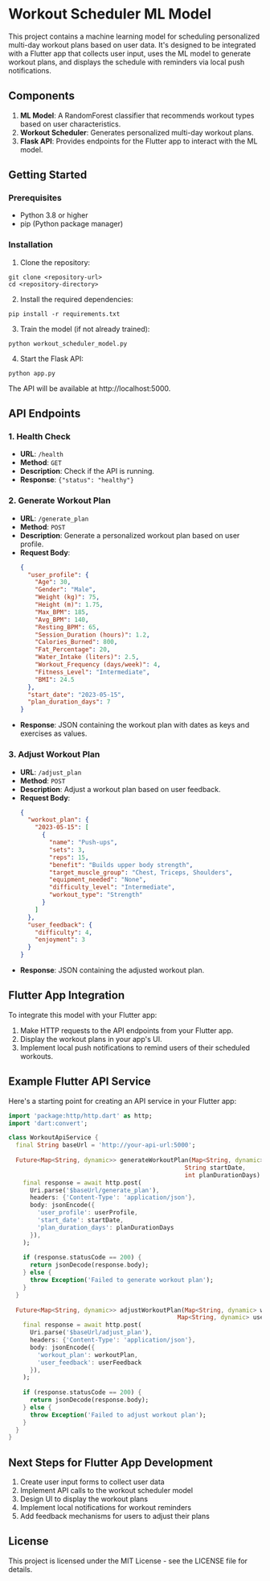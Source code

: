 # Workout Scheduler ML Model

This project contains a machine learning model for scheduling personalized multi-day workout plans based on user data. It's designed to be integrated with a Flutter app that collects user input, uses the ML model to generate workout plans, and displays the schedule with reminders via local push notifications.

## Components

1. **ML Model**: A RandomForest classifier that recommends workout types based on user characteristics.
2. **Workout Scheduler**: Generates personalized multi-day workout plans.
3. **Flask API**: Provides endpoints for the Flutter app to interact with the ML model.

## Getting Started

### Prerequisites

- Python 3.8 or higher
- pip (Python package manager)

### Installation

1. Clone the repository:
```
git clone <repository-url>
cd <repository-directory>
```

2. Install the required dependencies:
```
pip install -r requirements.txt
```

3. Train the model (if not already trained):
```
python workout_scheduler_model.py
```

4. Start the Flask API:
```
python app.py
```

The API will be available at http://localhost:5000.

## API Endpoints

### 1. Health Check

- **URL**: `/health`
- **Method**: `GET`
- **Description**: Check if the API is running.
- **Response**: `{"status": "healthy"}`

### 2. Generate Workout Plan

- **URL**: `/generate_plan`
- **Method**: `POST`
- **Description**: Generate a personalized workout plan based on user profile.
- **Request Body**:
  ```json
  {
    "user_profile": {
      "Age": 30,
      "Gender": "Male",
      "Weight (kg)": 75,
      "Height (m)": 1.75,
      "Max_BPM": 185,
      "Avg_BPM": 140,
      "Resting_BPM": 65,
      "Session_Duration (hours)": 1.2,
      "Calories_Burned": 800,
      "Fat_Percentage": 20,
      "Water_Intake (liters)": 2.5,
      "Workout_Frequency (days/week)": 4,
      "Fitness_Level": "Intermediate",
      "BMI": 24.5
    },
    "start_date": "2023-05-15",
    "plan_duration_days": 7
  }
  ```
- **Response**: JSON containing the workout plan with dates as keys and exercises as values.

### 3. Adjust Workout Plan

- **URL**: `/adjust_plan`
- **Method**: `POST`
- **Description**: Adjust a workout plan based on user feedback.
- **Request Body**:
  ```json
  {
    "workout_plan": {
      "2023-05-15": [
        {
          "name": "Push-ups",
          "sets": 3,
          "reps": 15,
          "benefit": "Builds upper body strength",
          "target_muscle_group": "Chest, Triceps, Shoulders",
          "equipment_needed": "None",
          "difficulty_level": "Intermediate",
          "workout_type": "Strength"
        }
      ]
    },
    "user_feedback": {
      "difficulty": 4,
      "enjoyment": 3
    }
  }
  ```
- **Response**: JSON containing the adjusted workout plan.

## Flutter App Integration

To integrate this model with your Flutter app:

1. Make HTTP requests to the API endpoints from your Flutter app.
2. Display the workout plans in your app's UI.
3. Implement local push notifications to remind users of their scheduled workouts.

## Example Flutter API Service

Here's a starting point for creating an API service in your Flutter app:

```dart
import 'package:http/http.dart' as http;
import 'dart:convert';

class WorkoutApiService {
  final String baseUrl = 'http://your-api-url:5000';
  
  Future<Map<String, dynamic>> generateWorkoutPlan(Map<String, dynamic> userProfile, 
                                                 String startDate, 
                                                 int planDurationDays) async {
    final response = await http.post(
      Uri.parse('$baseUrl/generate_plan'),
      headers: {'Content-Type': 'application/json'},
      body: jsonEncode({
        'user_profile': userProfile,
        'start_date': startDate,
        'plan_duration_days': planDurationDays
      }),
    );
    
    if (response.statusCode == 200) {
      return jsonDecode(response.body);
    } else {
      throw Exception('Failed to generate workout plan');
    }
  }
  
  Future<Map<String, dynamic>> adjustWorkoutPlan(Map<String, dynamic> workoutPlan, 
                                               Map<String, dynamic> userFeedback) async {
    final response = await http.post(
      Uri.parse('$baseUrl/adjust_plan'),
      headers: {'Content-Type': 'application/json'},
      body: jsonEncode({
        'workout_plan': workoutPlan,
        'user_feedback': userFeedback
      }),
    );
    
    if (response.statusCode == 200) {
      return jsonDecode(response.body);
    } else {
      throw Exception('Failed to adjust workout plan');
    }
  }
}
```

## Next Steps for Flutter App Development

1. Create user input forms to collect user data
2. Implement API calls to the workout scheduler model
3. Design UI to display the workout plans
4. Implement local notifications for workout reminders
5. Add feedback mechanisms for users to adjust their plans

## License

This project is licensed under the MIT License - see the LICENSE file for details. 